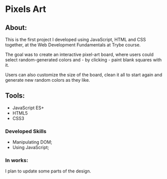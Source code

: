 # Pixels Art 

## About: 
This is the first project I developed using JavaScript, HTML and CSS together, at the Web Development Fundamentals at Trybe course. 

The goal was to create an interactive pixel-art board, where users could select random-generated colors and - by clicking - paint blank squares with it. 

Users can also customize the size of the board, clean it all to start again and generate new random colors as they like. 

## Tools: 
- JavaScript ES+ 
- HTML5
- CSS3

### Developed Skills
- Manipulating DOM; 
- Using JavaScript;

### In works: 
I plan to update some parts of the design. 

